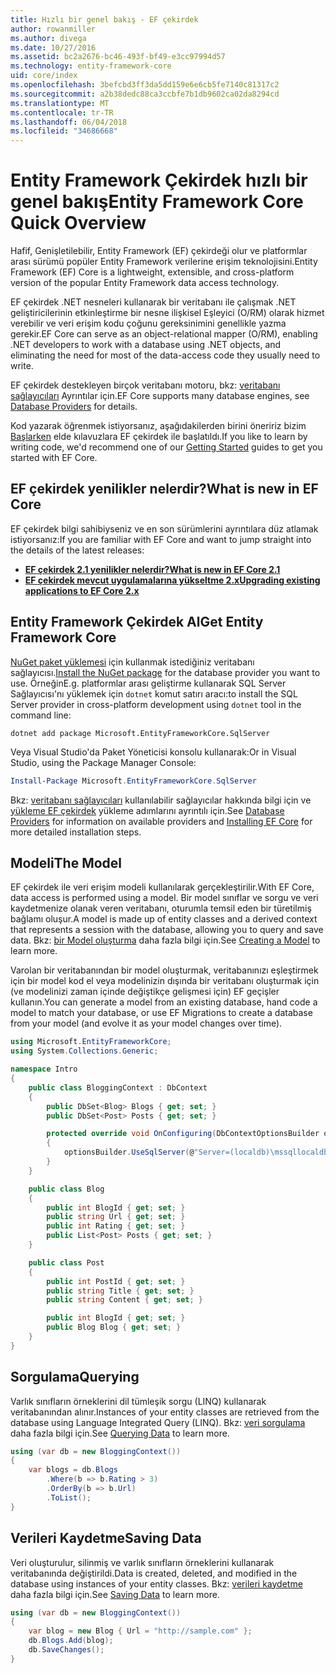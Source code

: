 ```yaml
---
title: Hızlı bir genel bakış - EF çekirdek
author: rowanmiller
ms.author: divega
ms.date: 10/27/2016
ms.assetid: bc2a2676-bc46-493f-bf49-e3cc97994d57
ms.technology: entity-framework-core
uid: core/index
ms.openlocfilehash: 3befcbd3ff3da5dd159e6e6cb5fe7140c81317c2
ms.sourcegitcommit: a2b38dedc88ca3ccbfe7b1db9602ca02da8294cd
ms.translationtype: MT
ms.contentlocale: tr-TR
ms.lasthandoff: 06/04/2018
ms.locfileid: "34686668"
---
```

# <a name="entity-framework-core-quick-overview"></a><span data-ttu-id="9b19f-102">Entity Framework Çekirdek hızlı bir genel bakış</span><span class="sxs-lookup"><span data-stu-id="9b19f-102">Entity Framework Core Quick Overview</span></span>

<span data-ttu-id="9b19f-103">Hafif, Genişletilebilir, Entity Framework (EF) çekirdeği olur ve platformlar arası sürümü popüler Entity Framework verilerine erişim teknolojisini.</span><span class="sxs-lookup"><span data-stu-id="9b19f-103">Entity Framework (EF) Core is a lightweight, extensible, and cross-platform version of the popular Entity Framework data access technology.</span></span>

<span data-ttu-id="9b19f-104">EF çekirdek .NET nesneleri kullanarak bir veritabanı ile çalışmak .NET geliştiricilerinin etkinleştirme bir nesne ilişkisel Eşleyici (O/RM) olarak hizmet verebilir ve veri erişim kodu çoğunu gereksinimini genellikle yazma gerekir.</span><span class="sxs-lookup"><span data-stu-id="9b19f-104">EF Core can serve as an object-relational mapper (O/RM), enabling .NET developers to work with a database using .NET objects, and eliminating the need for most of the data-access code they usually need to write.</span></span> 

<span data-ttu-id="9b19f-105">EF çekirdek destekleyen birçok veritabanı motoru, bkz: [veritabanı sağlayıcıları](providers/index.md) Ayrıntılar için.</span><span class="sxs-lookup"><span data-stu-id="9b19f-105">EF Core supports many database engines, see [Database Providers](providers/index.md) for details.</span></span>

<span data-ttu-id="9b19f-106">Kod yazarak öğrenmek istiyorsanız, aşağıdakilerden birini öneririz bizim [Başlarken](get-started/index.md) elde kılavuzlara EF çekirdek ile başlatıldı.</span><span class="sxs-lookup"><span data-stu-id="9b19f-106">If you like to learn by writing code, we'd recommend one of our [Getting Started](get-started/index.md) guides to get you started with EF Core.</span></span>

## <a name="what-is-new-in-ef-core"></a><span data-ttu-id="9b19f-107">EF çekirdek yenilikler nelerdir?</span><span class="sxs-lookup"><span data-stu-id="9b19f-107">What is new in EF Core</span></span>

<span data-ttu-id="9b19f-108">EF çekirdek bilgi sahibiyseniz ve en son sürümlerini ayrıntılara düz atlamak istiyorsanız:</span><span class="sxs-lookup"><span data-stu-id="9b19f-108">If you are familiar with EF Core and want to jump straight into the details of the latest releases:</span></span>

- <span data-ttu-id="9b19f-109">**[EF çekirdek 2.1 yenilikler nelerdir?](xref:core/what-is-new/ef-core-2.1)**</span><span class="sxs-lookup"><span data-stu-id="9b19f-109">**[What is new in EF Core 2.1](xref:core/what-is-new/ef-core-2.1)**</span></span>
- <span data-ttu-id="9b19f-110">**[EF çekirdek mevcut uygulamalarına yükseltme 2.x](xref:core/miscellaneous/1x-2x-upgrade)**</span><span class="sxs-lookup"><span data-stu-id="9b19f-110">**[Upgrading existing applications to EF Core 2.x](xref:core/miscellaneous/1x-2x-upgrade)**</span></span>


## <a name="get-entity-framework-core"></a><span data-ttu-id="9b19f-111">Entity Framework Çekirdek Al</span><span class="sxs-lookup"><span data-stu-id="9b19f-111">Get Entity Framework Core</span></span>

<span data-ttu-id="9b19f-112">[NuGet paket yüklemesi](https://docs.nuget.org/ndocs/quickstart/use-a-package) için kullanmak istediğiniz veritabanı sağlayıcısı.</span><span class="sxs-lookup"><span data-stu-id="9b19f-112">[Install the NuGet package](https://docs.nuget.org/ndocs/quickstart/use-a-package) for the database provider you want to use.</span></span> <span data-ttu-id="9b19f-113">Örneğin</span><span class="sxs-lookup"><span data-stu-id="9b19f-113">E.g.</span></span> <span data-ttu-id="9b19f-114">platformlar arası geliştirme kullanarak SQL Server Sağlayıcısı'nı yüklemek için `dotnet` komut satırı aracı:</span><span class="sxs-lookup"><span data-stu-id="9b19f-114">to install the SQL Server provider in cross-platform development using `dotnet` tool in the command line:</span></span>

``` Console
dotnet add package Microsoft.EntityFrameworkCore.SqlServer
```

<span data-ttu-id="9b19f-115">Veya Visual Studio'da Paket Yöneticisi konsolu kullanarak:</span><span class="sxs-lookup"><span data-stu-id="9b19f-115">Or in Visual Studio, using the Package Manager Console:</span></span>

``` PowerShell
Install-Package Microsoft.EntityFrameworkCore.SqlServer
```
<span data-ttu-id="9b19f-116">Bkz: [veritabanı sağlayıcıları](providers/index.md) kullanılabilir sağlayıcılar hakkında bilgi için ve [yükleme EF çekirdek](get-started/install/index.md) yükleme adımlarını ayrıntılı için.</span><span class="sxs-lookup"><span data-stu-id="9b19f-116">See [Database Providers](providers/index.md) for information on available providers and [Installing EF Core](get-started/install/index.md) for more detailed installation steps.</span></span>

## <a name="the-model"></a><span data-ttu-id="9b19f-117">Modeli</span><span class="sxs-lookup"><span data-stu-id="9b19f-117">The Model</span></span>

<span data-ttu-id="9b19f-118">EF çekirdek ile veri erişim modeli kullanılarak gerçekleştirilir.</span><span class="sxs-lookup"><span data-stu-id="9b19f-118">With EF Core, data access is performed using a model.</span></span> <span data-ttu-id="9b19f-119">Bir model sınıflar ve sorgu ve veri kaydetmenize olanak veren veritabanı, oturumla temsil eden bir türetilmiş bağlamı oluşur.</span><span class="sxs-lookup"><span data-stu-id="9b19f-119">A model is made up of entity classes and a derived context that represents a session with the database, allowing you to query and save data.</span></span> <span data-ttu-id="9b19f-120">Bkz: [bir Model oluşturma](modeling/index.md) daha fazla bilgi için.</span><span class="sxs-lookup"><span data-stu-id="9b19f-120">See [Creating a Model](modeling/index.md) to learn more.</span></span>

<span data-ttu-id="9b19f-121">Varolan bir veritabanından bir model oluşturmak, veritabanınızı eşleştirmek için bir model kod el veya modelinizin dışında bir veritabanı oluşturmak için (ve modelinizi zaman içinde değiştikçe gelişmesi için) EF geçişler kullanın.</span><span class="sxs-lookup"><span data-stu-id="9b19f-121">You can generate a model from an existing database, hand code a model to match your database, or use EF Migrations to create a database from your model (and evolve it as your model changes over time).</span></span>

``` csharp
using Microsoft.EntityFrameworkCore;
using System.Collections.Generic;

namespace Intro
{
    public class BloggingContext : DbContext
    {
        public DbSet<Blog> Blogs { get; set; }
        public DbSet<Post> Posts { get; set; }

        protected override void OnConfiguring(DbContextOptionsBuilder optionsBuilder)
        {
            optionsBuilder.UseSqlServer(@"Server=(localdb)\mssqllocaldb;Database=MyDatabase;Trusted_Connection=True;");
        }
    }

    public class Blog
    {
        public int BlogId { get; set; }
        public string Url { get; set; }
        public int Rating { get; set; }
        public List<Post> Posts { get; set; }
    }

    public class Post
    {
        public int PostId { get; set; }
        public string Title { get; set; }
        public string Content { get; set; }

        public int BlogId { get; set; }
        public Blog Blog { get; set; }
    }
}
```

## <a name="querying"></a><span data-ttu-id="9b19f-122">Sorgulama</span><span class="sxs-lookup"><span data-stu-id="9b19f-122">Querying</span></span>

<span data-ttu-id="9b19f-123">Varlık sınıfların örneklerini dil tümleşik sorgu (LINQ) kullanarak veritabanından alınır.</span><span class="sxs-lookup"><span data-stu-id="9b19f-123">Instances of your entity classes are retrieved from the database using Language Integrated Query (LINQ).</span></span> <span data-ttu-id="9b19f-124">Bkz: [veri sorgulama](querying/index.md) daha fazla bilgi için.</span><span class="sxs-lookup"><span data-stu-id="9b19f-124">See [Querying Data](querying/index.md) to learn more.</span></span>

``` csharp
using (var db = new BloggingContext())
{
    var blogs = db.Blogs
        .Where(b => b.Rating > 3)
        .OrderBy(b => b.Url)
        .ToList();
}
```

## <a name="saving-data"></a><span data-ttu-id="9b19f-125">Verileri Kaydetme</span><span class="sxs-lookup"><span data-stu-id="9b19f-125">Saving Data</span></span>

<span data-ttu-id="9b19f-126">Veri oluşturulur, silinmiş ve varlık sınıfların örneklerini kullanarak veritabanında değiştirildi.</span><span class="sxs-lookup"><span data-stu-id="9b19f-126">Data is created, deleted, and modified in the database using instances of your entity classes.</span></span> <span data-ttu-id="9b19f-127">Bkz: [verileri kaydetme](saving/index.md) daha fazla bilgi için.</span><span class="sxs-lookup"><span data-stu-id="9b19f-127">See [Saving Data](saving/index.md) to learn more.</span></span>

``` csharp
using (var db = new BloggingContext())
{
    var blog = new Blog { Url = "http://sample.com" };
    db.Blogs.Add(blog);
    db.SaveChanges();
}
```
